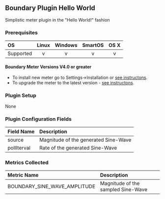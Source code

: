 Boundary Plugin Hello World
---------------------------

Simplistic meter plugin in the "Hello World!" fashion


### Prerequisites

|     OS    | Linux | Windows | SmartOS | OS X |
|:----------|:-----:|:-------:|:-------:|:----:|
| Supported |   v   |    v    |    v    |  v   |


#### Boundary Meter Versions V4.0 or greater

- To install new meter go to Settings->Installation or [see instructons](https://help.boundary.com/hc/en-us/sections/200634331-Installation). 
- To upgrade the meter to the latest version - [see instructons](https://help.boundary.com/hc/en-us/articles/201573102-Upgrading-the-Boundary-Meter).

### Plugin Setup

None

### Plugin Configuration Fields

|Field Name |Description                         |
|:----------|:-----------------------------------|
|source     |Magnitude of the generated Sine-Wave|
|pollIterval|Rate of the generated Sine-Wave     |

### Metrics Collected

|Metric Name                     |Description                        |
|:-------------------------------|:----------------------------------|
| BOUNDARY\_SINE\_WAVE\_AMPLITUDE| Magnitude of the sampled Sine-Wave|


